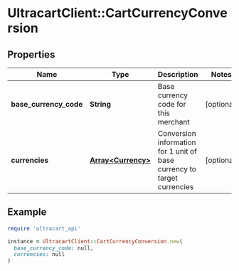# UltracartClient::CartCurrencyConversion

## Properties

| Name | Type | Description | Notes |
| ---- | ---- | ----------- | ----- |
| **base_currency_code** | **String** | Base currency code for this merchant | [optional] |
| **currencies** | [**Array&lt;Currency&gt;**](Currency.md) | Conversion information for 1 unit of base currency to target currencies | [optional] |

## Example

```ruby
require 'ultracart_api'

instance = UltracartClient::CartCurrencyConversion.new(
  base_currency_code: null,
  currencies: null
)
```

